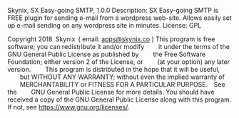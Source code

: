 Skynix, SX Easy-going SMTP, 1.0.0 
Description: SX Easy-going SMTP is FREE plugin for sending e-mail from a wordpress web-site.
Allows easily set up e-mail sending on any wordpress site in minutes.
License: GPL

Copyright 2018 Skynix ( email: apps@skynix.co )
    This program is free software; you can redistribute it and/or modify
    it under the terms of the GNU General Public License as published by
    the Free Software Foundation; either version 2 of the License, or
    (at your option) any later version.
    This program is distributed in the hope that it will be useful,
    but WITHOUT ANY WARRANTY; without even the implied warranty of
    MERCHANTABILITY or FITNESS FOR A PARTICULAR PURPOSE.  See the
    GNU General Public License for more details.
    You should have received a copy of the GNU General Public License
    along with this program.  If not, see <https://www.gnu.org/licenses/>.

